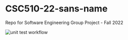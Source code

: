 # CSC510-22-sans-name
Repo for Software Engineering Group Project - Fall 2022

![unit test workflow](https://github.com/alunavat/CSC510-22-sans-name/actions/workflows/unit-test.yml/badge.svg)
